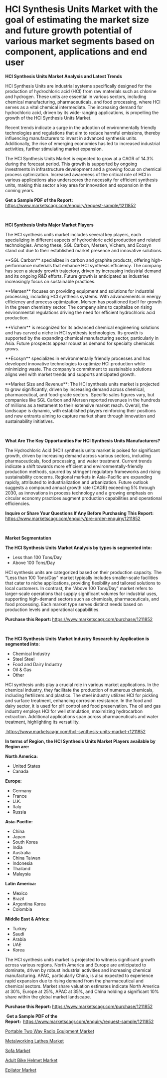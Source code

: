 <p><h1>HCl Synthesis Units Market with the goal of estimating the market size and future growth potential of various market segments based on component, applications and end user</h1></p><p><strong>HCl Synthesis Units Market Analysis and Latest Trends</strong></p>
<p><p>HCl Synthesis Units are industrial systems specifically designed for the production of hydrochloric acid (HCl) from raw materials such as chlorine and hydrogen. These units are essential in various sectors, including chemical manufacturing, pharmaceuticals, and food processing, where HCl serves as a vital chemical intermediate. The increasing demand for hydrochloric acid, driven by its wide-ranging applications, is propelling the growth of the HCl Synthesis Units Market. </p><p>Recent trends indicate a surge in the adoption of environmentally friendly technologies and regulations that aim to reduce harmful emissions, thereby influencing manufacturers to invest in advanced synthesis units. Additionally, the rise of emerging economies has led to increased industrial activities, further stimulating market expansion. </p><p>The HCl Synthesis Units Market is expected to grow at a CAGR of 14.3% during the forecast period. This growth is supported by ongoing investments in infrastructure development and a growing focus on chemical process optimization. Increased awareness of the critical role of HCl in various applications also underscores the necessity for efficient synthesis units, making this sector a key area for innovation and expansion in the coming years.</p></p>
<p><strong>Get a Sample PDF of the Report:&nbsp;</strong> <a href="https://www.marketscagr.com/enquiry/request-sample/1211852?utm_campaign=1286&utm_medium=2&utm_source=Github&utm_content=ia&utm_term=06102024&utm_id=hcl-synthesis-units">https://www.marketscagr.com/enquiry/request-sample/1211852</a></p>
<p>&nbsp;</p>
<p><strong>HCl Synthesis Units Major Market Players</strong></p>
<p><p>The HCl synthesis units market includes several key players, each specializing in different aspects of hydrochloric acid production and related technologies. Among these, SGL Carbon, Mersen, Vichem, and Ecosyn stand out due to their established market presence and innovative solutions.</p><p>**SGL Carbon** specializes in carbon and graphite products, offering high-performance materials that enhance HCl synthesis efficiency. The company has seen a steady growth trajectory, driven by increasing industrial demand and its ongoing R&D efforts. Future growth is anticipated as industries increasingly focus on sustainable practices.</p><p>**Mersen** focuses on providing equipment and solutions for industrial processing, including HCl synthesis systems. With advancements in energy efficiency and process optimization, Mersen has positioned itself for growth in the green chemistry sector. The company aims to capitalize on rising environmental regulations driving the need for efficient hydrochloric acid production.</p><p>**Vichem** is recognized for its advanced chemical engineering solutions and has carved a niche in HCl synthesis technologies. Its growth is supported by the expanding chemical manufacturing sector, particularly in Asia. Future prospects appear robust as demand for specialty chemicals grows.</p><p>**Ecosyn** specializes in environmentally friendly processes and has developed innovative technologies to optimize HCl production while minimizing waste. The company's commitment to sustainable solutions aligns well with market trends and supports anticipated growth.</p><p>**Market Size and Revenue**: The HCl synthesis units market is projected to grow significantly, driven by increasing demand across chemical, pharmaceutical, and food-grade sectors. Specific sales figures vary, but companies like SGL Carbon and Mersen reported revenues in the hundreds of millions as a testament to their extensive market reach. Overall, the landscape is dynamic, with established players reinforcing their positions and new entrants aiming to capture market share through innovation and sustainability initiatives.</p></p>
<p>&nbsp;</p>
<p><strong>What Are The Key Opportunities For HCl Synthesis Units Manufacturers?</strong></p>
<p><p>The Hydrochloric Acid (HCl) synthesis units market is poised for significant growth, driven by increasing demand across various sectors, including pharmaceuticals, food processing, and water treatment. Current trends indicate a shift towards more efficient and environmentally-friendly production methods, spurred by stringent regulatory frameworks and rising sustainability concerns. Regional markets in Asia-Pacific are expanding rapidly, attributed to industrialization and urbanization. Future outlook suggests a compound annual growth rate (CAGR) exceeding 5% through 2030, as innovations in process technology and a growing emphasis on circular economy practices augment production capabilities and operational efficiencies.</p></p>
<p><strong>Inquire or Share Your Questions If Any Before Purchasing This Report:</strong> <a href="https://www.marketscagr.com/enquiry/pre-order-enquiry/1211852?utm_campaign=1286&utm_medium=2&utm_source=Github&utm_content=ia&utm_term=06102024&utm_id=hcl-synthesis-units">https://www.marketscagr.com/enquiry/pre-order-enquiry/1211852</a></p>
<p>&nbsp;</p>
<p><strong>Market Segmentation</strong></p>
<p><strong>The HCl Synthesis Units Market Analysis by types is segmented into:</strong></p>
<p><ul><li>Less than 100 Tons/Day</li><li>Above 100 Tons/Day</li></ul></p>
<p><p>HCl synthesis units are categorized based on their production capacity. The "Less than 100 Tons/Day" market typically includes smaller-scale facilities that cater to niche applications, providing flexibility and tailored solutions to local customers. In contrast, the "Above 100 Tons/Day" market refers to larger-scale operations that supply significant volumes for industrial uses, supporting high-demand sectors such as chemicals, pharmaceuticals, and food processing. Each market type serves distinct needs based on production levels and operational capabilities.</p></p>
<p><strong>Purchase this Report:&nbsp;</strong><a href="https://www.marketscagr.com/purchase/1211852?utm_campaign=1286&utm_medium=2&utm_source=Github&utm_content=ia&utm_term=06102024&utm_id=hcl-synthesis-units">https://www.marketscagr.com/purchase/1211852</a></p>
<p>&nbsp;</p>
<p><strong>The HCl Synthesis Units Market Industry Research by Application is segmented into:</strong></p>
<p><ul><li>Chemical Industry</li><li>Steel Steel</li><li>Food and Dairy Industry</li><li>Oil & Gas</li><li>Other</li></ul></p>
<p><p>HCl synthesis units play a crucial role in various market applications. In the chemical industry, they facilitate the production of numerous chemicals, including fertilizers and plastics. The steel industry utilizes HCl for pickling and surface treatment, enhancing corrosion resistance. In the food and dairy sector, it is used for pH control and food preservation. The oil and gas industry employs HCl for well stimulation, maximizing hydrocarbon extraction. Additional applications span across pharmaceuticals and water treatment, highlighting its versatility.</p></p>
<p><a href="https://www.marketscagr.com/hcl-synthesis-units-market-r1211852?utm_campaign=1286&utm_medium=2&utm_source=Github&utm_content=ia&utm_term=06102024&utm_id=hcl-synthesis-units">&nbsp;https://www.marketscagr.com/hcl-synthesis-units-market-r1211852</a></p>
<p><strong>In terms of Region, the HCl Synthesis Units Market Players available by Region are:</strong></p>
<p>
    <p> <strong> North America: </strong>
        <ul>
            <li>United States</li>
            <li>Canada</li>
        </ul>
        </p> 
    <p> <strong> Europe: </strong>
        <ul>
            <li>Germany</li>
            <li>France</li>
            <li>U.K.</li>
            <li>Italy</li>
            <li>Russia</li>
        </ul>
        </p> 
    <p> <strong> Asia-Pacific: </strong>
        <ul>
            <li>China</li>
            <li>Japan</li>
            <li>South Korea</li>
            <li>India</li>
            <li>Australia</li>
            <li>China Taiwan</li>
            <li>Indonesia</li>
            <li>Thailand</li>
            <li>Malaysia</li>
        </ul>
        </p> 
    <p> <strong> Latin America: </strong>
        <ul>
            <li>Mexico</li>
            <li>Brazil</li>
            <li>Argentina Korea</li>
            <li>Colombia</li>
        </ul>
        </p> 
    <p> <strong> Middle East & Africa: </strong>
        <ul>
            <li>Turkey</li>
            <li>Saudi</li>
            <li>Arabia</li>
            <li>UAE</li>
            <li>Korea</li>
        </ul>
    </p>
    </p>
<p><p>The HCl synthesis units market is projected to witness significant growth across various regions. North America and Europe are anticipated to dominate, driven by robust industrial activities and increasing chemical manufacturing. APAC, particularly China, is also expected to experience rapid expansion due to rising demand from the pharmaceutical and chemical sectors. Market share valuation estimates indicate North America at 30%, Europe at 25%, APAC at 35%, and China holding a significant 10% share within the global market landscape.</p></p>
<p><strong>Purchase this Report: </strong><a href="https://www.marketscagr.com/purchase/1211852?utm_campaign=1286&utm_medium=2&utm_source=Github&utm_content=ia&utm_term=06102024&utm_id=hcl-synthesis-units">https://www.marketscagr.com/purchase/1211852</a></p>
<p>&nbsp;<strong>Get a Sample PDF of the Report:&nbsp;&nbsp;</strong><a href="https://www.marketscagr.com/enquiry/request-sample/1211852?utm_campaign=1286&utm_medium=2&utm_source=Github&utm_content=ia&utm_term=06102024&utm_id=hcl-synthesis-units">https://www.marketscagr.com/enquiry/request-sample/1211852</a></p>
<p><strong></strong></p>
<p><p><a href="https://issuu.com/reportprime-2/docs/portable-two-way-radio-equipment-ma_e32de42b6c98db?utm_campaign=1286&utm_medium=2&utm_source=Github&utm_content=ia&utm_term=06102024&utm_id=hcl-synthesis-units">Portable Two Way Radio Equipment Market</a></p><p><a href="https://github.com/luckyshygirl/Market-Research-Report-List-6/blob/main/metalworking-lathes-market.md?utm_campaign=1286&utm_medium=2&utm_source=Github&utm_content=ia&utm_term=06102024&utm_id=hcl-synthesis-units">Metalworking Lathes Market</a></p><p><a href="https://www.linkedin.com/pulse/comprehensive-sofa-market-report-regional-analysis-growth-mprfe?utm_campaign=1286&utm_medium=2&utm_source=Github&utm_content=ia&utm_term=06102024&utm_id=hcl-synthesis-units">Sofa Market</a></p><p><a href="https://www.linkedin.com/pulse/adult-bike-helmet-market-research-report-exploring-size-revenue-letse?utm_campaign=1286&utm_medium=2&utm_source=Github&utm_content=ia&utm_term=06102024&utm_id=hcl-synthesis-units">Adult Bike Helmet Market</a></p><p><a href="https://www.linkedin.com/pulse/epilator-ecosystem-mapping-innovation-value-chains-2024-2031-vejae?utm_campaign=1286&utm_medium=2&utm_source=Github&utm_content=ia&utm_term=06102024&utm_id=hcl-synthesis-units">Epilator Market</a></p></p>